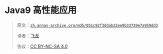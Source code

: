 # Java9 高性能应用

> 原文：[`zh.annas-archive.org/md5/051c92f3ddab22ee9b33739e7a959dd3`](https://zh.annas-archive.org/md5/051c92f3ddab22ee9b33739e7a959dd3)
> 
> 译者：[飞龙](https://github.com/wizardforcel)
> 
> 协议：[CC BY-NC-SA 4.0](http://creativecommons.org/licenses/by-nc-sa/4.0/)
